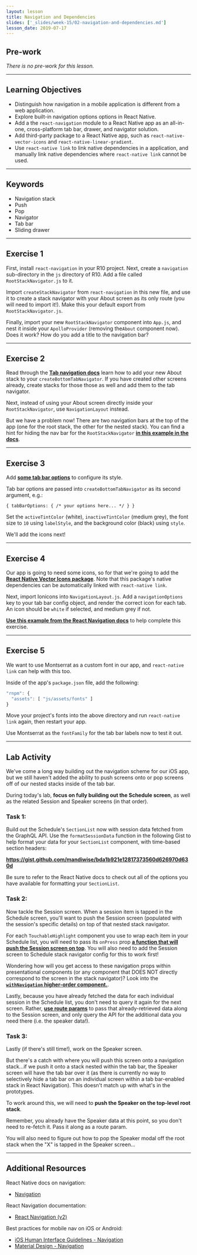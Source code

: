 ```yaml
---
layout: lesson
title: Navigation and Dependencies
slides: ['_slides/week-15/02-navigation-and-dependencies.md']
lesson_date: 2019-07-17
---
```


## Pre-work

_There is no pre-work for this lesson._

---

## Learning Objectives

- Distinguish how navigation in a mobile application is different from a web application.
- Explore built-in navigation options options in React Native.
- Add a the `react-navigation` module to a React Native app as an all-in-one, cross-platform tab bar, drawer, and navigator solution.
- Add third-party package to a React Native app, such as `react-native-vector-icons` and `react-native-linear-gradient`.
- Use `react-native link` to link native dependencies in a application, and manually link native dependencies where `react-native link` cannot be used.

---

## Keywords

- Navigation stack
- Push
- Pop
- Navigator
- Tab bar
- Sliding drawer

---

## Exercise 1

First, install `react-navigation` in your R10 project. Next, create a `navigation` sub-directory in the `js` directory of R10. Add a file called `RootStackNavigator.js` to it.

Import `createStackNavigator` from `react-navigation` in this new file, and use it to create a stack navigator with your About screen as its only route (you will need to import it!). Make this your default export from `RootStackNavigator.js`.

Finally, import your new `RootStackNavigator` component into `App.js`, and nest it inside your `ApolloProvider` (removing the`About` component now). Does it work? How do you add a title to the navigation bar?

---

## Exercise 2

Read through the **[Tab navigation docs](https://reactnavigation.org/docs/en/tab-based-navigation.html)** learn how to add your new About stack to your `createBottomTabNavigator`. If you have created other screens already, create stacks for those those as well and add them to the tab navigator.

Next, instead of using your About screen directly inside your `RootStackNavigator`, use `NavigationLayout` instead.

But we have a problem now! There are two navigation bars at the top of the app (one for the root stack, the other for the nested stack). You can find a hint for hiding the nav bar for the `RootStackNavigator` **[in this example in the docs](https://reactnavigation.org/docs/en/stack-navigator.html#modal-stacknavigator-with-custom-screen-transitions)**.

---

## Exercise 3

Add **[some tab bar options](https://reactnavigation.org/docs/en/tab-navigator.html#tabbaroptions-for-tabbarbottom-default-tab-bar-on-ios)** to configure its style.

Tab bar options are passed into `createBottomTabNavigator` as its second argument, e.g.:

`{ tabBarOptions: { /* your options here... */ } }`

Set the `activeTintColor` (white), `inactiveTintColor` (medium grey), the font size to `10` using `labelStyle`, and the background color (black) using `style`.

We'll add the icons next!

---

## Exercise 4

Our app is going to need some icons, so for that we're going to add the **[React Native Vector Icons package](https://github.com/oblador/react-native-vector-icons)**. Note that this package's native dependencies can be automatically linked with `react-native link`.

Next, import Ionicons into `NavigationLayout.js`. Add a `navigationOptions` key to your tab bar config object, and render the correct icon for each tab. An icon should be `white` if selected, and medium grey if not.

**[Use this example from the React Navigation docs](https://reactnavigation.org/docs/en/tab-based-navigation.html#customizing-the-appearance)** to help complete this exercise.

---

## Exercise 5

We want to use Montserrat as a custom font in our app, and `react-native link` can help with this too.

Inside of the app's `package.json` file, add the following:

```js
"rnpm": {
  "assets": [ "js/assets/fonts" ]
}
```

Move your project's fonts into the above directory and run `react-native link` again, then restart your app.

Use Montserrat as the `fontFamily` for the tab bar labels now to test it out.

---

## Lab Activity

We've come a long way building out the navigation scheme for our iOS app, but we still haven't added the ability to push screens onto or pop screens off of our nested stacks inside of the tab bar.

During today's lab, **focus on fully building out the Schedule screen**, as well as the related Session and Speaker screens (in that order).

### Task 1:

Build out the Schedule's `SectionList` now with session data fetched from the GraphQL API. Use the `formatSessionData` function in the following Gist to help format your data for your `SectionList` component, with time-based section headers:

**https://gist.github.com/mandiwise/bda1b921e12817373560d626970d630d**

Be sure to refer to the React Native docs to check out all of the options you have available for formatting your `SectionList`.

### Task 2:

Now tackle the Session screen. When a session item is tapped in the Schedule screen, you'll want to push the Session screen (populated with the session's specific details) on top of that nested stack navigator.

For each `TouchableHighlight` component you use to wrap each item in your Schedule list, you will need to pass its `onPress` prop **[a function that will push the Session screen on top](https://reactnavigation.org/docs/en/navigating.html)**. You will also need to add the Session screen to Schedule stack navigator config for this to work first!

Wondering how will you get access to these navigation props within presentational components (or any component that DOES NOT directly correspond to the screen in the stack navigator)? Look into the **[`withNavigation` higher-order component.](https://reactnavigation.org/docs/en/with-navigation.html)**.

Lastly, because you have already fetched the data for each individual session in the Schedule list, you don't need to query it again for the next screen. Rather, **[use route params](https://reactnavigation.org/docs/en/params.html)** to pass that already-retrieved data along to the Session screen, and only query the API for the additional data you need there (i.e. the speaker data!).

### Task 3:

Lastly (if there's still time!), work on the Speaker screen.

But there's a catch with where you will push this screen onto a navigation stack...if we push it onto a stack nested within the tab bar, the Speaker screen will have the tab bar over it (as there is currently no way to selectively hide a tab bar on an individual screen within a tab bar-enabled stack in React Navigation). This doesn't match up with what's in the prototypes.

To work around this, we will need to **push the Speaker on the top-level root stack**.

Remember, you already have the Speaker data at this point, so you don't need to re-fetch it. Pass it along as a route param.

You will also need to figure out how to pop the Speaker modal off the root stack when the "X" is tapped in the Speaker screen...

---

## Additional Resources

React Native docs on navigation:

- [Navigation](https://facebook.github.io/react-native/docs/navigation.html)

React Navigation documentation:

- [React Navigation (v2)](https://reactnavigation.org/)

Best practices for mobile nav on iOS or Android:

- [iOS Human Interface Guidelines - Navigation](https://developer.apple.com/ios/human-interface-guidelines/interaction/navigation/)
- [Material Design - Navigation](https://material.google.com/patterns/navigation.html)
